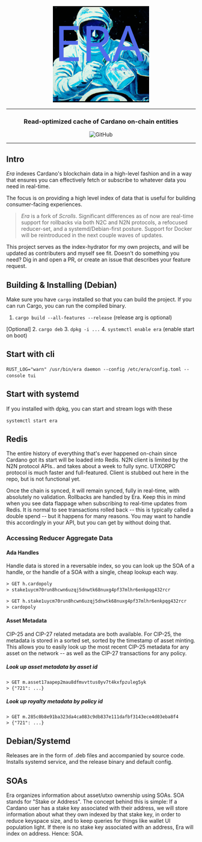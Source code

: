 <div align="center">
    <img src="./assets/128x128@2x.png" alt="Era Logo" width="256">
    <hr />
        <h3 align="center" style="border-bottom: none">Read-optimized cache of Cardano on-chain entities</h3>
        <img alt="GitHub" src="https://img.shields.io/github/license/mkeen/era" />
    <hr/>
</div>

## Intro

_Era_ indexes Cardano's blockchain data in a high-level fashion and in a way that ensures you can effectively fetch or subscribe to whatever data you need in real-time.

The focus is on providing a high level index of data that is useful for building consumer-facing experiences.

> _Era_ is a fork of _Scrolls_. Significant differences as of now are real-time support for rollbacks via both N2C and N2N protocols, a refocused reducer-set, and a systemd/Debian-first posture. Support for Docker will be reintroduced in the next couple waves of updates.

This project serves as the index-hydrator for my own projects, and will be updated as contributers and myself see fit. Doesn't do something you need? Dig in and open a PR, or create an issue that describes your feature request.

## Building & Installing (Debian)

Make sure you have `cargo` installed so that you can build the project. If you can run Cargo, you can run the compiled binary.

1. `cargo build --all-features --release` (release arg is optional)

[Optional]
2. `cargo deb`
3. `dpkg -i ...`
4. `systemctl enable era` (enable start on boot)

## Start with cli

`RUST_LOG="warn" /usr/bin/era daemon --config /etc/era/config.toml --console tui`

## Start with systemd

If you installed with dpkg, you can start and stream logs with these

`systemctl start era`

## Redis

The entire history of everything that's ever happened on-chain since Cardano got its start will be loaded into Redis. N2N client is limited by the N2N protocol APIs.. and takes about a week to fully sync. UTXORPC protocol is much faster and full-featured. Client is stubbed out here in the repo, but is not functional yet.

Once the chain is synced, it will remain synced, fully in real-time, with absolutely no validation. Rollbacks are handled by Era. Keep this in mind when you see data flappage when subscribing to real-time updates from Redis. It is normal to see transactions rolled back -- this is typically called a double spend -- but it happens for many reasons. You may want to handle this accordingly in your API, but you can get by without doing that.

### Accessing Reducer Aggregate Data

#### Ada Handles

Handle data is stored in a reversable index, so you can look up the SOA of a handle, or the handle of a SOA with a single, cheap lookup each way.

```
> GET h.cardopoly
> stake1uycm70run8hcwn6uzqj5dnwtk68nuxg4pf37mlhr6enkpqg432rcr
```

```
> GET h.stake1uycm70run8hcwn6uzqj5dnwtk68nuxg4pf37mlhr6enkpqg432rcr
> cardopoly
```

#### Asset Metadata

CIP-25 and CIP-27 related metadata are both available. For CIP-25, the metadata is stored in a sorted set, sorted by the timestamp of asset minting. This allows you to easily look up the most recent CIP-25 metadata for any asset on the network -- as well as the CIP-27 transactions for any policy.

##### Look up asset metadata by asset id
```
> GET m.asset17aapep2mau8dfmvvttus0yv7t4kxfpzuleg5yk
> {"721": ...}
```

##### Look up royalty metadata by policy id
```
> GET m.285c0b8e91ba323da4ca083c9db837e111dafbf3143ece4d03eba8f4
> {"721": ...}
```



## Debian/Systemd

Releases are in the form of .deb files and accompanied by source code. Installs systemd service, and the release binary and default config.

## SOAs

Era organizes information about asset/utxo ownership using SOAs. SOA stands for "Stake or Address". The concept behind this is simple: If a Cardano user has a stake key associated with their address, we will store information about what they own indexed by that stake key, in order to reduce keyspace size, and to keep queries for things like wallet UI population light. If there is no stake key associated with an address, Era will index on address. Hence: SOA.

